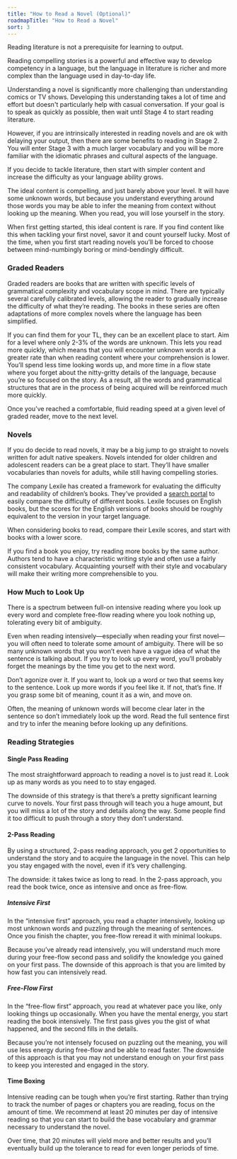 ```yaml
---
title: "How to Read a Novel (Optional)"
roadmapTitle: "How to Read a Novel"
sort: 3
---
```


Reading literature is not a prerequisite for learning to output.

Reading compelling stories is a powerful and effective way to develop competency in a language, but the language in literature is richer and more complex than the language used in day-to-day life.

Understanding a novel is significantly more challenging than understanding comics or TV shows. Developing this understanding takes a lot of time and effort but doesn't particularly help with casual conversation. If your goal is to speak as quickly as possible, then wait until Stage 4 to start reading literature.

However, if you are intrinsically interested in reading novels and are ok with delaying your output, then there are some benefits to reading in Stage 2. You will enter Stage 3 with a much larger vocabulary and you will be more familiar with the idiomatic phrases and cultural aspects of the language.

If you decide to tackle literature, then start with simpler content and increase the difficulty as your language ability grows.

The ideal content is compelling, and just barely above your level. It will have some unknown words, but because you understand everything around those words you may be able to infer the meaning from context without looking up the meaning. When you read, you will lose yourself in the story.

When first getting started, this ideal content is rare. If you find content like this when tackling your first novel, savor it and count yourself lucky. Most of the time, when you first start reading novels you’ll be forced to choose between mind-numbingly boring or mind-bendingly difficult.

### Graded Readers

Graded readers are books that are written with specific levels of grammatical complexity and vocabulary scope in mind. There are typically several carefully calibrated levels, allowing the reader to gradually increase the difficulty of what they’re reading. The books in these series are often adaptations of more complex novels where the language has been simplified.

If you can find them for your TL, they can be an excellent place to start. Aim for a level where only 2-3% of the words are unknown. This lets you read more quickly, which means that you will encounter unknown words at a greater rate than when reading content where your comprehension is lower. You’ll spend less time looking words up, and more time in a flow state where you forget about the nitty-gritty details of the language, because you’re so focused on the story. As a result, all the words and grammatical structures that are in the process of being acquired will be reinforced much more quickly.

Once you’ve reached a comfortable, fluid reading speed at a given level of graded reader, move to the next level.

### Novels

If you do decide to read novels, it may be a big jump to go straight to novels written for adult native speakers. Novels intended for older children and adolescent readers can be a great place to start. They’ll have smaller vocabularies than novels for adults, while still having compelling stories.

The company Lexile has created a framework for evaluating the difficulty and readability of children’s books. They’ve provided a [search portal][lexile-ranking] to easily compare the difficulty of different books. Lexile focuses on English books, but the scores for the English versions of books should be roughly equivalent to the version in your target language.

When considering books to read, compare their Lexile scores, and start with books with a lower score.

If you find a book you enjoy, try reading more books by the same author. Authors tend to have a characteristic writing style and often use a fairly consistent vocabulary. Acquainting yourself with their style and vocabulary will make their writing more comprehensible to you.

### How Much to Look Up

There is a spectrum between full-on intensive reading where you look up every word and complete free-flow reading where you look nothing up, tolerating every bit of ambiguity.

Even when reading intensively—especially when reading your first novel—you will often need to tolerate some amount of ambiguity. There will be so many unknown words that you won’t even have a vague idea of what the sentence is talking about. If you try to look up every word, you’ll probably forget the meanings by the time you get to the next word.

Don’t agonize over it. If you want to, look up a word or two that seems key to the sentence. Look up more words if you feel like it. If not, that’s fine. If you grasp some bit of meaning, count it as a win, and move on.

Often, the meaning of unknown words will become clear later in the sentence so don’t immediately look up the word. Read the full sentence first and try to infer the meaning before looking up any definitions.

### Reading Strategies

#### Single Pass Reading

The most straightforward approach to reading a novel is to just read it. Look up as many words as you need to to stay engaged.

The downside of this strategy is that there’s a pretty significant learning curve to novels. Your first pass through will teach you a huge amount, but you will miss a lot of the story and details along the way. Some people find it too difficult to push through a story they don’t understand.

#### 2-Pass Reading

By using a structured, 2-pass reading approach, you get 2 opportunities to understand the story and to acquire the language in the novel. This can help you stay engaged with the novel, even if it’s very challenging.

The downside: it takes twice as long to read. In the 2-pass approach, you read the book twice, once as intensive and once as free-flow.

##### Intensive First

In the “intensive first” approach, you read a chapter intensively, looking up most unknown words and puzzling through the meaning of sentences. Once you finish the chapter, you free-flow reread it with minimal lookups.

Because you’ve already read intensively, you will understand much more during your free-flow second pass and solidify the knowledge you gained on your first pass. The downside of this approach is that you are limited by how fast you can intensively read.

##### Free-Flow First

In the “free-flow first” approach, you read at whatever pace you like, only looking things up occasionally. When you have the mental energy, you start reading the book intensively. The first pass gives you the gist of what happened, and the second fills in the details.

Because you’re not intensely focused on puzzling out the meaning, you will use less energy during free-flow and be able to read faster. The downside of this approach is that you may not understand enough on your first pass to keep you interested and engaged in the story.

#### Time Boxing

Intensive reading can be tough when you’re first starting. Rather than trying to track the number of pages or chapters you are reading, focus on the amount of time. We recommend at least 20 minutes per day of intensive reading so that you can start to build the base vocabulary and grammar necessary to understand the novel.

Over time, that 20 minutes will yield more and better results and you’ll eventually build up the tolerance to read for even longer periods of time.

[lexile-ranking]: https://hub.lexile.com/find-a-book/search
